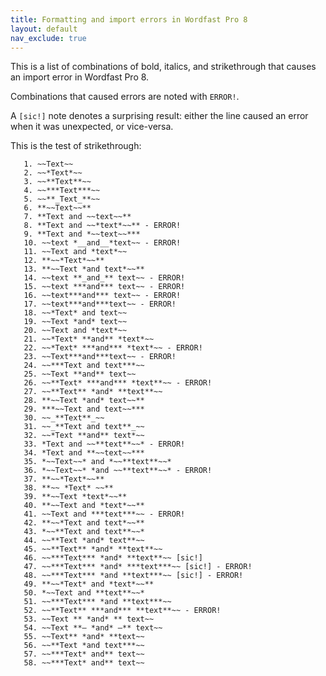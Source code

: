 ```yaml
---
title: Formatting and import errors in Wordfast Pro 8
layout: default
nav_exclude: true
---
```

This is a list of combinations of bold, italics, and strikethrough that causes an import error in Wordfast Pro 8.

Combinations that caused errors are noted with `ERROR!`.

A `[sic!]` note denotes a surprising result: either the line caused an error when it was unexpected, or vice-versa.

This is the test of strikethrough:
```
   1. ~~Text~~
   2. ~~*Text*~~
   3. ~~**Text**~~
   4. ~~***Text***~~
   5. ~~**_Text_**~~
   6. **~~Text~~**
   7. **Text and ~~text~~**
   8. **Text and ~~*text*~~** - ERROR!
   9. **Text and *~~text~~***
   10. ~~text *__and__*text~~ - ERROR!
   11. ~~Text and *text*~~
   12. **~~*Text*~~**
   13. **~~Text *and text*~~**
   14. ~~text **_and_** text~~ - ERROR!
   15. ~~text ***and*** text~~ - ERROR!
   16. ~~text***and*** text~~ - ERROR!
   17. ~~text***and***text~~ - ERROR!
   18. ~~*Text* and text~~
   19. ~~Text *and* text~~
   20. ~~Text and *text*~~
   21. ~~*Text* **and** *text*~~
   22. ~~*Text* ***and*** *text*~~ - ERROR!
   23. ~~Text***and***text~~ - ERROR!
   24. ~~***Text and text***~~
   25. ~~Text **and** text~~
   26. ~~**Text* ***and*** *text**~~ - ERROR!
   27. ~~**Text** *and* **text**~~
   28. **~~Text *and* text~~**
   29. ***~~Text and text~~***
   30. ~~_**Text**_~~
   31. ~~_**Text and text**_~~
   32. ~~*Text **and** text*~~
   33. *Text and ~~**text**~~* - ERROR!
   34. *Text and **~~text~~***
   35. *~~Text~~* and *~~**text**~~*
   36. *~~Text~~* *and ~~**text**~~* - ERROR!
   37. **~~*Text*~~**
   38. **~~ *Text* ~~**
   39. **~~Text *text*~~**
   40. **~~Text and *text*~~**
   41. ~~Text and ***text***~~ - ERROR!
   42. **~~*Text and text*~~**
   43. *~~**Text and text**~~*
   44. ~~**Text *and* text**~~
   45. ~~**Text** *and* **text**~~
   46. ~~***Text*** *and* **text**~~ [sic!]
   47. ~~***Text*** *and* ***text***~~ [sic!] - ERROR!
   48. ~~***Text*** *and **text***~~ [sic!] - ERROR!
   49. **~~*Text* and *text*~~**
   50. *~~Text and **text**~~*
   51. ~~***Text*** *and **text***~~
   52. ~~**Text** ***and*** **text**~~ - ERROR!
   53. ~~Text ** *and* ** text~~
   54. ~~Text **— *and* —** text~~
   55. ~~Text** *and* **text~~
   56. ~~**Text *and text***~~
   57. ~~***Text* and** text~~
   58. ~~***Text* and** text~~
```

